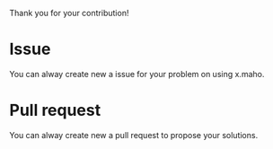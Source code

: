 Thank you for your contribution!

# Issue
You can alway create new a issue for your problem on using x.maho.

# Pull request
You can alway create new a pull request to propose your solutions.
